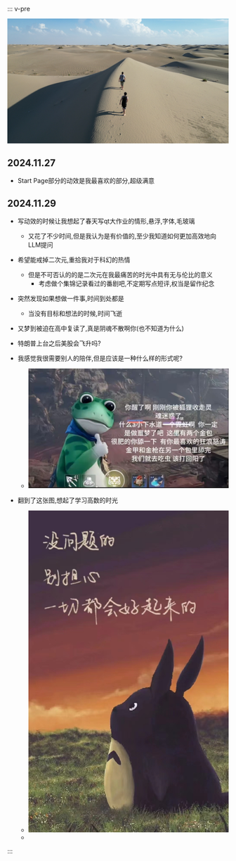 ::: v-pre

![屏幕截图 2024-07-07 231741](零碎的记忆.assets/屏幕截图2024-07-07231741.png)

## 2024.11.27

- Start Page部分的动效是我最喜欢的部分,超级满意

## 2024.11.29

- 写动效的时候让我想起了春天写qt大作业的情形,悬浮,字体,毛玻璃
  - 又花了不少时间,但是我认为是有价值的,至少我知道如何更加高效地向LLM提问

- 希望能戒掉二次元,重拾我对于科幻的热情
  - 但是不可否认的的是二次元在我最痛苦的时光中具有无与伦比的意义
    - 考虑做个集锦记录看过的番剧吧,不定期写点短评,权当是留作纪念

- 突然发现如果想做一件事,时间到处都是
  - 当没有目标和想法的时候,时间飞逝

- 又梦到被迫在高中复读了,真是阴魂不散啊你(也不知道为什么)
- 特朗普上台之后美股会飞升吗?
- 我感觉我很需要别人的陪伴,但是应该是一种什么样的形式呢?
  - ![CCCH0037](零碎的记忆.assets/CCCH0037.JPG)

- 翻到了这张图,想起了学习高数的时光
  - ![IXTU5555](零碎的记忆.assets/IXTU5555.JPG)
  - 


:::